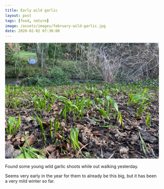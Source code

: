 ```yaml
---
title: Early wild garlic
layout: post
tags: [food, nature]
image: /assets/images/february-wild-garlic.jpg
date: 2020-02-02 07:30:00
---
```


![Young wild garlic shoots](/assets/images/february-wild-garlic.jpg)

Found some young wild garlic shoots while out walking yesterday.

Seems very early in the year for them to already be this big, but it has been a very mild winter so far.

